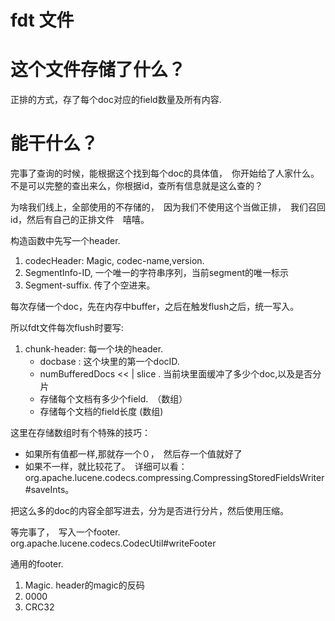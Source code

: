  # fdt 文件


 # 这个文件存储了什么？

 正排的方式，存了每个doc对应的field数量及所有内容.

 # 能干什么？

 完事了查询的时候，能根据这个找到每个doc的具体值，　你开始给了人家什么。不是可以完整的查出来么，你根据id，查所有信息就是这么查的？

 为啥我们线上，全部使用的不存储的，　因为我们不使用这个当做正排，　我们召回id，然后有自己的正排文件　嘻嘻。
 
 构造函数中先写一个header.

1. codecHeader: Magic, codec-name,version.
2. SegmentInfo-ID, 一个唯一的字符串序列，当前segment的唯一标示
3. Segment-suffix. 传了个空进来。

每次存储一个doc，先在内存中buffer，之后在触发flush之后，统一写入。

所以fdt文件每次flush时要写:

1. chunk-header: 每一个块的header. 
    * docbase : 这个块里的第一个docID.
    * numBufferedDocs << | slice . 当前块里面缓冲了多少个doc,以及是否分片
    * 存储每个文档有多少个field.　（数组）
    * 存储每个文档的field长度   (数组)

这里在存储数组时有个特殊的技巧：
* 如果所有值都一样,那就存一个０，　然后存一个值就好了
* 如果不一样，就比较花了。　详细可以看：org.apache.lucene.codecs.compressing.CompressingStoredFieldsWriter#saveInts。

把这么多的doc的内容全部写进去，分为是否进行分片，然后使用压缩。



等完事了，　写入一个footer. org.apache.lucene.codecs.CodecUtil#writeFooter


通用的footer. 　
1. Magic. header的magic的反码
2. 0000
3. CRC32